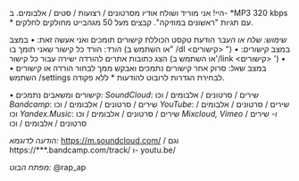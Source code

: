 היי! אני מוריד ושולח אודיו מסרטונים / רצועות / סטים / אלבומים.
ב- *MP3 320 kbps * עם תגיות "ראשונים במוזיקה".
קבצים מעל 50 מגהבייט מחולקים לחלקים.

*שימוש:*
_שלח או העבר_ הודעת טקסט הכוללת קישורים תומכים ואני אעשה זאת:
• במצב *הורד*: הורד כל קישור שאני תומך בו (או השתמש ב" /dl <קישורים> ")
• במצב *קישורים*: הצג כתובות אתרים להורדה ישירה עבור כל קישור (או השתמש ב'/link <קישורים> ')
• במצב *שאל*: סרוק אחר קישורים נתמכים ואבקש ממך לבחור הורדה או קישורים
• השתמש /settings  לבחירת הגדרות לרובוט להודעות * ללא פקודה.

• קישורים ומשאבים נתמכים:
*SoundCloud*: שירים / סרטונים / אלבומים / וכו
*Bandcamp*: שירים / סרטונים / אלבומים / וכו
*YouTube*: שירים / סרטונים / אלבומים / וכו
*Yandex.Music*: שירים / סרטונים / אלבומים / וכו
*Mixcloud, Vimeo ו-* שירים / סרטונים / אלבומים / וכו

*הודעה לדוגמא:*
https://m.soundcloud.com/ /
וגם https://***.bandcamp.com/track/ 
ו- youtu.be/

*מפתח הבוט:*
@rap_ap

